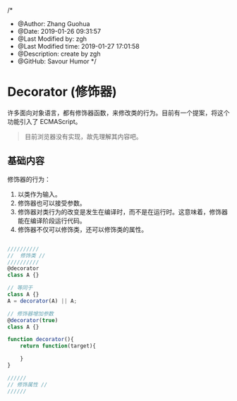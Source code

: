 /*
* @Author: Zhang Guohua
* @Date:   2019-01-26 09:31:57
* @Last Modified by:   zgh
* @Last Modified time: 2019-01-27 17:01:58
* @Description: create by zgh
* @GitHub: Savour Humor
*/
# Decorator (修饰器)

许多面向对象语言，都有修饰器函数，来修改类的行为。目前有一个提案，将这个功能引入了 ECMAScript。
>目前浏览器没有实现，故先理解其内容吧。

## 基础内容

修饰器的行为： 
1. 以类作为输入。
2. 修饰器也可以接受参数。 
3. 修饰器对类行为的改变是发生在编译时，而不是在运行时。这意味着，修饰器能在编译阶段运行代码。
4. 修饰器不仅可以修饰类，还可以修饰类的属性。
```js

//////////
//  修饰类 //
//////////
@decorator
class A {}

// 等同于 
class A {}
A = decorator(A) || A;

// 修饰器增加参数
@decorator(true)
class A {}

function decorator(){
    return function(target){

    }
}

//////
// 修饰属性 //
//////

```

